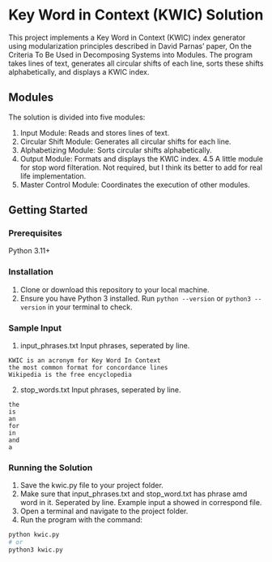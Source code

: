 # Key Word in Context (KWIC) Solution

This project implements a Key Word in Context (KWIC) index generator using modularization principles described in David Parnas’ paper, On the Criteria To Be Used in Decomposing Systems into Modules. The program takes lines of text, generates all circular shifts of each line, sorts these shifts alphabetically, and displays a KWIC index.

## Modules

The solution is divided into five modules:

1.	Input Module: Reads and stores lines of text.
2.	Circular Shift Module: Generates all circular shifts for each line.
3.	Alphabetizing Module: Sorts circular shifts alphabetically.
4.	Output Module: Formats and displays the KWIC index.
4.5 A little module for stop word filteration. Not required, but I think its better to add for real life implementation.
5.	Master Control Module: Coordinates the execution of other modules.

## Getting Started

### Prerequisites

Python 3.11+

### Installation

1.	Clone or download this repository to your local machine.
2.	Ensure you have Python 3 installed. Run `python --version` or `python3 --version` in your terminal to check.

### Sample Input

1. input_phrases.txt
Input phrases, seperated by line.
```
KWIC is an acronym for Key Word In Context
the most common format for concordance lines
Wikipedia is the free encyclopedia
```

2. stop_words.txt
Input phrases, seperated by line.
```
the
is
an
for
in
and
a
```

### Running the Solution

1.	Save the kwic.py file to your project folder.
2.  Make sure that input_phrases.txt and stop_word.txt has phrase amd word in it. Seperated by line. Example input a showed in correspond file. 
2.	Open a terminal and navigate to the project folder.
3.	Run the program with the command:
```bash
python kwic.py
# or
python3 kwic.py
```